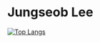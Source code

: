 # Jungseob Lee

<!--
👻 Hi. I'm 𝑱𝒖𝒏𝒈𝒔𝒆𝒐𝒃 𝑳𝒆𝒆. 
<br>
📚 interested in 𝘕𝘢𝘵𝘶𝘳𝘢𝘭 𝘓𝘢𝘯𝘨𝘶𝘢𝘨𝘦 𝘗𝘳𝘰𝘤𝘦𝘴𝘴𝘪𝘯𝘨

<br>
✍ I am currently majoring in Information and Communication Engineering (ICE)

and minor in Data Science at Dongguk University. 🇰🇷

🌱 [𝓱𝓮𝓻𝓮]() is my cv.

<br>
💡 If have any questions or interests to me, feel free to email me.

[omanma1928@naver.com](omanma1928@naver.com)

<br>
-->
[![Top Langs](https://github-readme-stats.vercel.app/api/top-langs/?username=js-lee-AI&langs_count=8)](https://github.com/anuraghazra/github-readme-stats)


<!--

Here are some ideas to get you started:
- Hi there 👋
- 🔭 I’m currently working on ...
- 🌱 I’m currently learning ...
- 👯 I’m looking to collaborate on ...
- 🤔 I’m looking for help with ...
- 💬 Ask me about ...
- 📫 How to reach me: ...
- 😄 Pronouns: ...
- ⚡ Fun fact: ...
- 👻
-->
